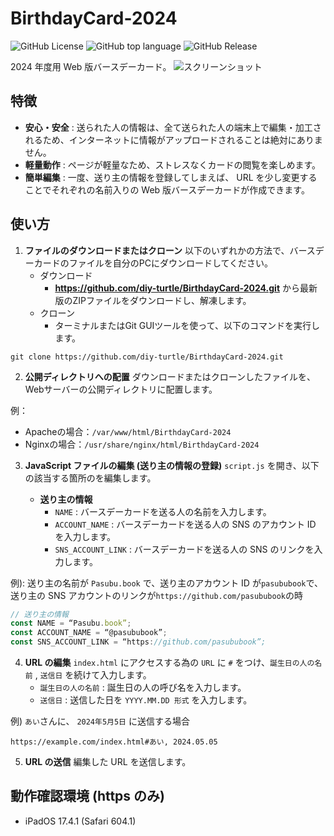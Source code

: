 # BirthdayCard-2024
![GitHub License](https://img.shields.io/github/license/diy-turtle/BirthdayCard-2024)
![GitHub top language](https://img.shields.io/github/languages/top/diy-turtle/BirthdayCard-2024)
![GitHub Release](https://img.shields.io/github/v/release/diy-turtle/BirthdayCard-2024)

2024 年度用 Web 版バースデーカード。
![スクリーンショット](https://github.com/diy-turtle/BirthdayCard-2024/assets/163115290/746ed77a-2c8a-4daf-b99f-a0cea4307924)

## 特徴
- **安心・安全** : 送られた人の情報は、全て送られた人の端末上で編集・加工されるため、インターネットに情報がアップロードされることは絶対にありません。
- **軽量動作** : ページが軽量なため、ストレスなくカードの閲覧を楽しめます。
- **簡単編集** : 一度、送り主の情報を登録してしまえば、 URL を少し変更することでそれぞれの名前入りの Web 版バースデーカードが作成できます。

## 使い方
 1. **ファイルのダウンロードまたはクローン**
以下のいずれかの方法で、バースデーカードのファイルを自分のPCにダウンロードしてください。
    - ダウンロード
        - **https://github.com/diy-turtle/BirthdayCard-2024.git** から最新版のZIPファイルをダウンロードし、解凍します。
    - クローン
        - ターミナルまたはGit GUIツールを使って、以下のコマンドを実行します。
```
git clone https://github.com/diy-turtle/BirthdayCard-2024.git
```


2.  **公開ディレクトリへの配置**
ダウンロードまたはクローンしたファイルを、Webサーバーの公開ディレクトリに配置します。


例：
-   Apacheの場合：`/var/www/html/BirthdayCard-2024`
-   Nginxの場合：`/usr/share/nginx/html/BirthdayCard-2024`

3. **JavaScript ファイルの編集 (送り主の情報の登録)**
`script.js` を開き、以下の該当する箇所のを編集します。


    - **送り主の情報**
         - `NAME` : バースデーカードを送る人の名前を入力します。
        - `ACCOUNT_NAME` : バースデーカードを送る人の SNS のアカウント ID を入力します。
        - `SNS_ACCOUNT_LINK` : バースデーカードを送る人の SNS のリンクを入力します。

例):
送り主の名前が `Pasubu.book` で、送り主のアカウント ID が`pasububook`で、送り主の SNS アカウントのリンクが`https://github.com/pasububook`の時
```js
// 送り主の情報
const NAME = “Pasubu.book”;
const ACCOUNT_NAME = “@pasububook”;
const SNS_ACCOUNT_LINK = “https://github.com/pasububook”;
```

4. **URL の編集**
`index.html` にアクセスする為の `URL` に `#` をつけ、`誕生日の人の名前` , `送信日` を続けて入力します。
    - `誕生日の人の名前` : 誕生日の人の呼び名を入力します。
    - `送信日` : 送信した日を `YYYY.MM.DD 形式` を入力します。

例) `あい`さんに、 `2024年5月5日` に送信する場合
```
https://example.com/index.html#あい, 2024.05.05
```

5.  **URL の送信**
編集した URL を送信します。

## 動作確認環境 (https のみ)
- iPadOS 17.4.1 (Safari 604.1)
